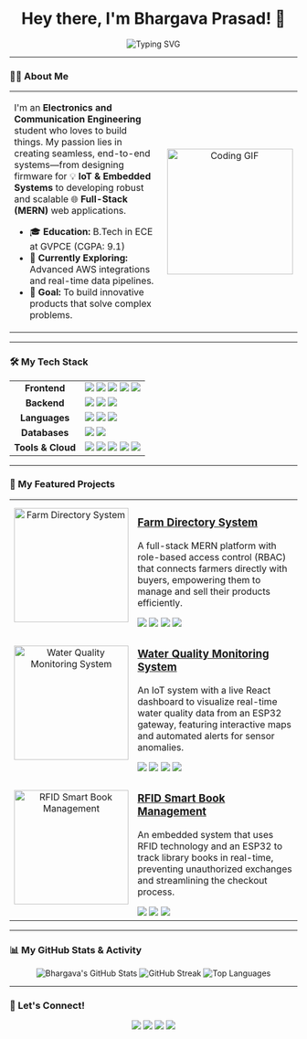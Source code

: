 <div align="center">
  <h1>Hey there, I'm Bhargava Prasad! 👋</h1>
  <img src="https://readme-typing-svg.herokuapp.com?font=Fira+Code&size=24&color=36BCF7¢er=true&vCenter=true&width=550&lines=Full-Stack+Developer+ specializing+in+IoT;Building+bridges+between+hardware+and+software;Turning+ideas+into+real-world+solutions" alt="Typing SVG" />
</div>

---

### 👨‍💻 About Me

<table>
  <tr>
    <td width="65%">
      <p>I'm an <strong>Electronics and Communication Engineering</strong> student who loves to build things. My passion lies in creating seamless, end-to-end systems—from designing firmware for 💡 <strong>IoT & Embedded Systems</strong> to developing robust and scalable 🌐 <strong>Full-Stack (MERN)</strong> web applications.</p>
      <ul>
        <li>🎓 <strong>Education:</strong> B.Tech in ECE at GVPCE (CGPA: 9.1)</li>
        <li>🚀 <strong>Currently Exploring:</strong> Advanced AWS integrations and real-time data pipelines.</li>
        <li>🎯 <strong>Goal:</strong> To build innovative products that solve complex problems.</li>
      </ul>
    </td>
    <td width="35%">
      <div align="center">
        <img src="https://media.giphy.com/media/v1.Y2lkPTc5MGI3NjExcnVpa2t2eGk5aDB0czYzbzF3enZod3A1NWJ0eGRmOWY2MnlzNWk3ZSZlcD12MV9pbnRlcm5hbF9naWZfYnlfaWQmY3Q9Zw/u23zXEvNsIbfO/giphy.gif" width="220px" alt="Coding GIF" />
      </div>
    </td>
  </tr>
</table>

---

### 🛠️ My Tech Stack

<table>
  <tr>
    <td align="center"><strong>Frontend</strong></td>
    <td>
      <img src="https://img.shields.io/badge/React-61DAFB?style=for-the-badge&logo=react&logoColor=black" />
      <img src="https://img.shields.io/badge/JavaScript-F7DF1E?style=for-the-badge&logo=javascript&logoColor=black" />
      <img src="https://img.shields.io/badge/HTML5-E34F26?style=for-the-badge&logo=html5&logoColor=white" />
      <img src="https://img.shields.io/badge/CSS3-1572B6?style=for-the-badge&logo=css3&logoColor=white" />
      <img src="https://img.shields.io/badge/TailwindCSS-38B2AC?style=for-the-badge&logo=tailwind-css&logoColor=white" />
    </td>
  </tr>
  <tr>
    <td align="center"><strong>Backend</strong></td>
    <td>
      <img src="https://img.shields.io/badge/Node.js-339933?style=for-the-badge&logo=node.js&logoColor=white" />
      <img src="https://img.shields.io/badge/Express.js-000000?style=for-the-badge&logo=express&logoColor=white" />
      <img src="https://img.shields.io/badge/Python-3776AB?style=for-the-badge&logo=python&logoColor=white" />
    </td>
  </tr>
  <tr>
    <td align="center"><strong>Languages</strong></td>
    <td>
      <img src="https://img.shields.io/badge/C-A8B9CC?style=for-the-badge&logo=c&logoColor=black" />
      <img src="https://img.shields.io/badge/C++-00599C?style=for-the-badge&logo=c%2B%2B&logoColor=white" />
      <img src="https://img.shields.io/badge/Embedded C-A8B9CC?style=for-the-badge&logo=c&logoColor=black" />
    </td>
  </tr>
  <tr>
    <td align="center"><strong>Databases</strong></td>
    <td>
      <img src="https://img.shields.io/badge/MongoDB-47A248?style=for-the-badge&logo=mongodb&logoColor=white" />
      <img src="https://img.shields.io/badge/SQL-4479A1?style=for-the-badge&logo=postgresql&logoColor=white" />
    </td>
  </tr>
    <tr>
    <td align="center"><strong>Tools & Cloud</strong></td>
    <td>
      <img src="https://img.shields.io/badge/Git-F05032?style=for-the-badge&logo=git&logoColor=white" />
      <img src="https://img.shields.io/badge/GitHub-181717?style=for-the-badge&logo=github&logoColor=white" />
      <img src="https://img.shields.io/badge/VS%20Code-007ACC?style=for-the-badge&logo=visual-studio-code&logoColor=white" />
      <img src="https://img.shields.io/badge/Postman-FF6C37?style=for-the-badge&logo=postman&logoColor=white" />
      <img src="https://img.shields.io/badge/AWS-232F3E?style=for-the-badge&logo=amazon-aws&logoColor=white" />
    </td>
  </tr>
</table>

---

### 🚀 My Featured Projects

<table width="100%">
  <!-- Project 1 -->
  <tr>
    <td width="35%" align="center">
      <!-- IMPORTANT: Replace this with a GIF/image of YOUR project! -->
      <a href="https://github.com/bhargav676/farm-directory-system">
        <img src="https://media.giphy.com/media/v1.Y2lkPTc5MGI3NjExZ2pmaDFnOGY2eXV2NmFmNTluZTVrZ201OGE3cXh1a2lza2N5a3JqeiZlcD12MV9pbnRlcm5hbF9naWZfYnlfaWQmY3Q9Zw/I_AMgII3CSeis/giphy.gif" alt="Farm Directory System" width="200" />
      </a>
    </td>
    <td width="65%">
      <h3><a href="https://github.com/bhargav676/farm-directory-system">Farm Directory System</a></h3>
      <p>A full-stack MERN platform with role-based access control (RBAC) that connects farmers directly with buyers, empowering them to manage and sell their products efficiently.</p>
      <div>
        <img src="https://img.shields.io/badge/React-61DAFB?style=flat-square&logo=react&logoColor=black" />
        <img src="https://img.shields.io/badge/Node.js-339933?style=flat-square&logo=node.js&logoColor=white" />
        <img src="https://img.shields.io/badge/MongoDB-47A248?style=flat-square&logo=mongodb&logoColor=white" />
        <img src="https://img.shields.io/badge/JWT-000000?style=flat-square&logo=json-web-tokens&logoColor=white" />
      </div>
    </td>
  </tr>
  <!-- Project 2 -->
  <tr>
    <td width="35%" align="center">
      <!-- IMPORTANT: Replace this with a GIF/image of YOUR project! -->
      <a href="https://github.com/bhargav676/">
        <img src="https://media.giphy.com/media/v1.Y2lkPTc5MGI3NjExM3h0czA5cWV3OTF4cXRtb2h4eHh3YXhtdWczYW8yYmV5aDFubHN1MSZlcD12MV9pbnRlcm5hbF9naWZfYnlfaWQmY3Q9Zw/26tn96Wi3i1S142G4/giphy.gif" alt="Water Quality Monitoring System" width="200" />
      </a>
    </td>
    <td width="65%">
      <h3><a href="https://github.com/bhargav676/">Water Quality Monitoring System</a></h3>
      <p>An IoT system with a live React dashboard to visualize real-time water quality data from an ESP32 gateway, featuring interactive maps and automated alerts for sensor anomalies.</p>
      <div>
        <img src="https://img.shields.io/badge/React-61DAFB?style=flat-square&logo=react&logoColor=black" />
        <img src="https://img.shields.io/badge/Socket.io-010101?style=flat-square&logo=socket.io&logoColor=white" />
        <img src="https://img.shields.io/badge/ESP32-E7342C?style=flat-square&logo=espressif&logoColor=white" />
        <img src="https://img.shields.io/badge/Google_Maps-4285F4?style=flat-square&logo=google-maps&logoColor=white" />
      </div>
    </td>
  </tr>
  <!-- Project 3 -->
  <tr>
    <td width="35%" align="center">
      <!-- IMPORTANT: Replace this with a GIF/image of YOUR project! -->
      <a href="https://github.com/bhargav676/rfid-book-system">
        <img src="https://media.giphy.com/media/v1.Y2lkPTc5MGI3NjExaG00dnF5Z2NtcTJ3ZXc3MXJibHlrb2VpNGI4ZDRtNWtva21ob3N5ayZlcD12MV9pbnRlcm5hbF9naWZfYnlfaWQmY3Q9Zw/3oKIPnAiaMCws8nOsE/giphy.gif" alt="RFID Smart Book Management" width="200" />
      </a>
    </td>
    <td width="65%">
      <h3><a href="https://github.com/bhargav676/rfid-book-system">RFID Smart Book Management</a></h3>
      <p>An embedded system that uses RFID technology and an ESP32 to track library books in real-time, preventing unauthorized exchanges and streamlining the checkout process.</p>
      <div>
        <img src="https://img.shields.io/badge/Embedded C-A8B9CC?style=flat-square&logo=c&logoColor=black" />
        <img src="https://img.shields.io/badge/RFID-blue?style=flat-square" />
        <img src="https://img.shields.io/badge/ESP32-E7342C?style=flat-square&logo=espressif&logoColor=white" />
      </div>
    </td>
  </tr>
</table>

---

### 📊 My GitHub Stats & Activity

<div align="center">
  <img src="https://github-readme-stats.vercel.app/api?username=bhargav676&show_icons=true&theme=catppuccin_latte&hide_border=true&include_all_commits=true&count_private=true" alt="Bhargava's GitHub Stats" />
  <img src="https://github-readme-streak-stats.herokuapp.com?user=bhargav676&theme=catppuccin_latte&hide_border=true" alt="GitHub Streak" />
  <img src="https://github-readme-stats.vercel.app/api/top-langs/?username=bhargav676&layout=compact&theme=catppuccin_latte&hide_border=true&include_all_commits=true&count_private=true&langs_count=8" alt="Top Languages" />
</div>

---

### 🤝 Let's Connect!

<div align="center">
  <a href="https://portfolio-six-peach-31.vercel.app/" target="_blank"><img src="https://img.shields.io/badge/Portfolio-000000?style=for-the-badge&logo=vercel&logoColor=white" /></a>
  <a href="https://www.linkedin.com/in/k-bhargava-prasad-6842b0291/" target="_blank"><img src="https://img.shields.io/badge/LinkedIn-0A66C2?style=for-the-badge&logo=linkedin&logoColor=white" /></a>
  <a href="https://leetcode.com/u/Bhargav12083/" target="_blank"><img src="https://img.shields.io/badge/LeetCode-FFA116?style=for-the-badge&logo=leetcode&logoColor=black" /></a>
  <a href="mailto:bhargavaprasadkagitala@gmail.com"><img src="https://img.shields.io/badge/Email_Me-D14836?style=for-the-badge&logo=gmail&logoColor=white" /></a>
</div>
